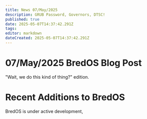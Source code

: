 ```yaml
---
title: News 07/May/2025
description: GRUB Password, Governors, DTSC!
published: true
date: 2025-05-07T14:37:42.291Z
tags: 
editor: markdown
dateCreated: 2025-05-07T14:37:42.291Z
---
```


# 07/May/2025 BredOS Blog Post
"Wait, we do this kind of thing?" edition.

# Recent Additions to BredOS

BredOS is under active development, 